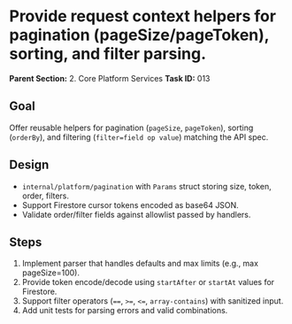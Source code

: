 # Provide request context helpers for pagination (pageSize/pageToken), sorting, and filter parsing.

**Parent Section:** 2. Core Platform Services
**Task ID:** 013

## Goal
Offer reusable helpers for pagination (`pageSize`, `pageToken`), sorting (`orderBy`), and filtering (`filter=field op value`) matching the API spec.

## Design
- `internal/platform/pagination` with `Params` struct storing size, token, order, filters.
- Support Firestore cursor tokens encoded as base64 JSON.
- Validate order/filter fields against allowlist passed by handlers.

## Steps
1. Implement parser that handles defaults and max limits (e.g., max pageSize=100).
2. Provide token encode/decode using `startAfter` or `startAt` values for Firestore.
3. Support filter operators (`==`, `>=`, `<=`, `array-contains`) with sanitized input.
4. Add unit tests for parsing errors and valid combinations.
